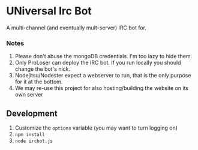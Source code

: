 # UNiversal Irc Bot

A multi-channel (and eventually mult-server) IRC bot for.

### Notes

1. Please don't abuse the mongoDB credentials. I'm too lazy to hide them.
2. Only ProLoser can deploy the IRC bot. If you run locally you should change the bot's nick.
3. Nodejitsu/Nodester expect a webserver to run, that is the only purpose for it at the bottom.
4. We may re-use this project for also hosting/building the website on its own server

## Development

1. Customize the `options` variable (you may want to turn logging on)
2. `npm install`
3. `node ircbot.js`
